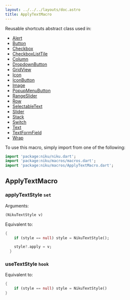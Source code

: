 ```yaml
---
layout: ../../../layouts/doc.astro
title: ApplyTextMacro
---
```

Reusable shortcuts abstract class used in:
- [Alert](/docs/widgets/alert)
- [Button](/docs/widgets/button)
- [Checkbox](/docs/widgets/checkbox)
- [CheckboxListTile](/docs/widgets/checkboxListTile)
- [Column](/docs/widgets/column)
- [DropdownButton](/docs/widgets/dropdownButton)
- [GridView](/docs/widgets/gridView)
- [Icon](/docs/widgets/icon)
- [IconButton](/docs/widgets/iconButton)
- [Image](/docs/widgets/image)
- [PopupMenuButton](/docs/widgets/popupMenuButton)
- [RangeSlider](/docs/widgets/rangeSlider)
- [Row](/docs/widgets/row)
- [SelectableText](/docs/widgets/selectableText)
- [Slider](/docs/widgets/slider)
- [Stack](/docs/widgets/stack)
- [Switch](/docs/widgets/switch)
- [Text](/docs/widgets/text)
- [TextFormField](/docs/widgets/textFormField)
- [Wrap](/docs/widgets/wrap)


To use this macro, simply import from one of the following:
```dart
import 'package:niku/niku.dart';
import 'package:niku/macros/macros.dart';
import 'package:niku/macros/ApplyTextMacro.dart';
```
## ApplyTextMacro

### applyTextStyle `set`

Arguments:
```dart
(NikuTextStyle v) 
```

Equivalent to:
```dart
{
    if (style == null) style = NikuTextStyle();

    style?.apply = v;
  }
```

### useTextStyle `hook`

Equivalent to:
```dart
{
    if (style == null) style = NikuTextStyle()
}
```

